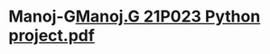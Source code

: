# Manoj-G[Manoj.G 21P023 Python project.pdf](https://github.com/ManojG78/Manoj-G/files/10918463/Manoj.G.21P023.Python.project.pdf)
